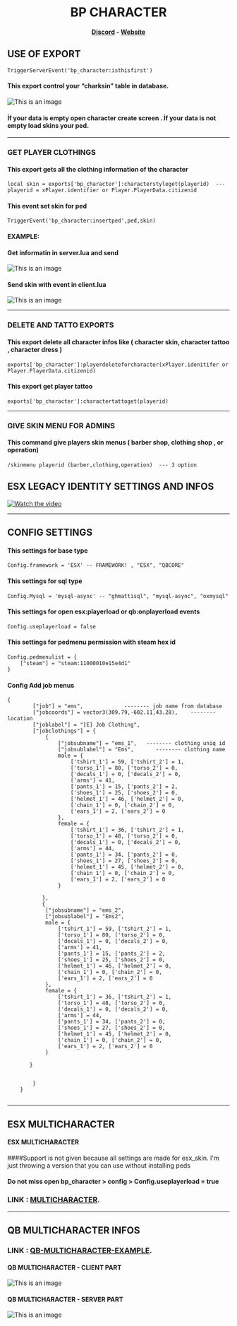 <h1 align='center'>BP CHARACTER</a></h1><p align='center'><b><a href='https://discord.gg/uvRdnGPNF7'>Discord</a> - <a href='https://0resmon.tebex.io/'>Website</a></b></h5>




## USE OF EXPORT

```
TriggerServerEvent('bp_character:isthisfirst')

```

#### This export control your “charksin” table in database.

![This is an image](https://i.hizliresim.com/a51u12b.PNG)

#### İf your data is empty open character create screen . İf your data is not empty load skins your ped.




------------------------------------------------------------------------------------------------------------------


### GET PLAYER CLOTHINGS

#### This export gets all the clothing information of the character

```
local skin = exports['bp_character']:characterstyleget(playerid)  ---  playerid = xPlayer.identifier or Player.PlayerData.citizenid

```

#### This event set skin for ped

```
TriggerEvent('bp_character:insertped',ped,skin)

```

#### EXAMPLE:

#### Get informatin in server.lua and send 

![This is an image](https://i.hizliresim.com/nwb5kdw.PNG)

#### Send skin with event in client.lua

![This is an image](https://i.hizliresim.com/qvxi8ca.PNG)


------------------------------------------------------------------------------------------------------------------


### DELETE AND TATTO EXPORTS

#### This export delete all character infos like ( character skin, character tattoo , character dress )

```
exports['bp_character']:playerdeleteforcharacter(xPlayer.idenitifer or Player.PlayerData.citizenid)

```

#### This export get player tattoo

```
exports['bp_character']:charactertattoget(playerid)

```


------------------------------------------------------------------------------------------------------------------

### GIVE SKIN MENU FOR ADMINS

#### This command give players skin menus ( barber shop, clothing shop , or operation)

```
/skinmenu playerid (barber,clothing,operation)  --- 3 option 

```

## ESX LEGACY IDENTITY SETTINGS AND INFOS


[![Watch the video](https://kcdn-dfbd.kxcdn.com/wp-content/uploads/2014/02/Click-Here-to-Play-Video.jpg)](https://youtu.be/Q1YL5fnzIG8)



------------------------------------------------------------------------------------------------------------------


## CONFIG SETTINGS

#### This settings for base type

```
Config.framework = 'ESX' -- FRAMEWORK! , "ESX", "QBCORE"

```

#### This settings for sql type

```
Config.Mysql = 'mysql-async' -- "ghmattisql", "mysql-async", "oxmysql"

```

#### This settings for open esx:playerload or qb:onplayerload events

```
Config.useplayerload = false 

```

#### This settings for pedmenu permission with steam hex id


```
Config.pedmenulist = {
    ["steam"] = "steam:11000010e15e4d1"
}

```

#### Config Add job menus 



```
{
        ["job"] = "ems",             -------- job name from database
        ["jobcoords"] = vector3(309.79,-602.11,43.28),    -------- location
        ["joblabel"] = "[E] Job Clothing",
        ["jobclothings"] = {
            {
                ["jobsubname"] = "ems_1",   -------- clothing uniq id
                ["jobsublabel"] = "Ems",       -------- clothing name
                male = {
                    ['tshirt_1'] = 59, ['tshirt_2'] = 1,
                    ['torso_1'] = 80, ['torso_2'] = 0,
                    ['decals_1'] = 0, ['decals_2'] = 0,
                    ['arms'] = 41,
                    ['pants_1'] = 15, ['pants_2'] = 2,
                    ['shoes_1'] = 25, ['shoes_2'] = 0,
                    ['helmet_1'] = 46, ['helmet_2'] = 0,
                    ['chain_1'] = 0, ['chain_2'] = 0,
                    ['ears_1'] = 2, ['ears_2'] = 0
                },
                female = {
                    ['tshirt_1'] = 36, ['tshirt_2'] = 1,
                    ['torso_1'] = 48, ['torso_2'] = 0,
                    ['decals_1'] = 0, ['decals_2'] = 0,
                    ['arms'] = 44,
                    ['pants_1'] = 34, ['pants_2'] = 0,
                    ['shoes_1'] = 27, ['shoes_2'] = 0,
                    ['helmet_1'] = 45, ['helmet_2'] = 0,
                    ['chain_1'] = 0, ['chain_2'] = 0,
                    ['ears_1'] = 2, ['ears_2'] = 0
                }
         
           },
           {
            ["jobsubname"] = "ems_2",
            ["jobsublabel"] = "Ems2",
            male = {
                ['tshirt_1'] = 59, ['tshirt_2'] = 1,
                ['torso_1'] = 80, ['torso_2'] = 0,
                ['decals_1'] = 0, ['decals_2'] = 0,
                ['arms'] = 41,
                ['pants_1'] = 15, ['pants_2'] = 2,
                ['shoes_1'] = 25, ['shoes_2'] = 0,
                ['helmet_1'] = 46, ['helmet_2'] = 0,
                ['chain_1'] = 0, ['chain_2'] = 0,
                ['ears_1'] = 2, ['ears_2'] = 0
            },
            female = {
                ['tshirt_1'] = 36, ['tshirt_2'] = 1,
                ['torso_1'] = 48, ['torso_2'] = 0,
                ['decals_1'] = 0, ['decals_2'] = 0,
                ['arms'] = 44,
                ['pants_1'] = 34, ['pants_2'] = 0,
                ['shoes_1'] = 27, ['shoes_2'] = 0,
                ['helmet_1'] = 45, ['helmet_2'] = 0,
                ['chain_1'] = 0, ['chain_2'] = 0,
                ['ears_1'] = 2, ['ears_2'] = 0
            }
     
       }

         
        }
    }
    
  ```

------------------------------------------------------------------------------------------------------------------

## ESX MULTICHARACTER

#### ESX MULTICHARACTER 

####Support is not given because all settings are made for esx_skin. I'm just throwing a version that you can use without installing peds

#### Do not miss open bp_character > config > Config.useplayerload = true

### LINK :  [MULTICHARACTER](https://easyupload.io/wqc0c4).

------------------------------------------------------------------------------------------------------------------

## QB MULTICHARACTER INFOS

### LINK :  [QB-MULTICHARACTER-EXAMPLE](https://easyupload.io/5nrukq).

#### QB MULTICHARACTER - CLIENT PART

![This is an image](https://i.hizliresim.com/78rubl3.PNG)

#### QB MULTICHARACTER - SERVER PART

![This is an image](https://i.hizliresim.com/ri94qkf.PNG)


